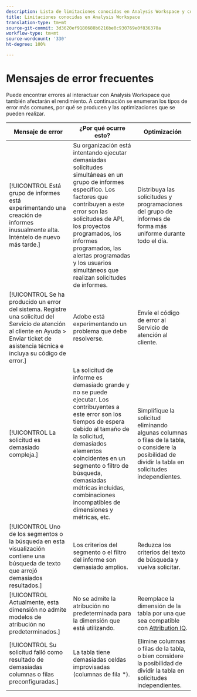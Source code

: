 ```yaml
---
description: Lista de limitaciones conocidas en Analysis Workspace y componentes relacionados
title: Limitaciones conocidas en Analysis Workspace
translation-type: tm+mt
source-git-commit: 3d3620ef9180688b6216be0c930769e0f836370a
workflow-type: tm+mt
source-wordcount: '330'
ht-degree: 100%

---
```



# Mensajes de error frecuentes

Puede encontrar errores al interactuar con Analysis Workspace que también afectarán el rendimiento. A continuación se enumeran los tipos de error más comunes, por qué se producen y las optimizaciones que se pueden realizar.

| Mensaje de error | ¿Por qué ocurre esto? | Optimización |
| --- | --- | --- |
| [!UICONTROL Está grupo de informes está experimentando una creación de informes inusualmente alta. Inténtelo de nuevo más tarde.] | Su organización está intentando ejecutar demasiadas solicitudes simultáneas en un grupo de informes específico. Los factores que contribuyen a este error son las solicitudes de API, los proyectos programados, los informes programados, las alertas programadas y los usuarios simultáneos que realizan solicitudes de informes. | Distribuya las solicitudes y programaciones del grupo de informes de forma más uniforme durante todo el día. |
| [!UICONTROL Se ha producido un error del sistema. Registre una solicitud del Servicio de atención al cliente en Ayuda > Enviar ticket de asistencia técnica e incluya su código de error.] | Adobe está experimentando un problema que debe resolverse. | Envíe el código de error al Servicio de atención al cliente. |
| [!UICONTROL La solicitud es demasiado compleja.] | La solicitud de informe es demasiado grande y no se puede ejecutar. Los contribuyentes a este error son los tiempos de espera debido al tamaño de la solicitud, demasiados elementos coincidentes en un segmento o filtro de búsqueda, demasiadas métricas incluidas, combinaciones incompatibles de dimensiones y métricas, etc. | Simplifique la solicitud eliminando algunas columnas o filas de la tabla, o considere la posibilidad de dividir la tabla en solicitudes independientes. |
| [!UICONTROL Uno de los segmentos o la búsqueda en esta visualización contiene una búsqueda de texto que arrojó demasiados resultados.] | Los criterios del segmento o el filtro del informe son demasiado amplios. | Reduzca los criterios del texto de búsqueda y vuelva solicitar. |
| [!UICONTROL Actualmente, esta dimensión no admite modelos de atribución no predeterminados.] | No se admite la atribución no predeterminada para la dimensión que está utilizando. | Reemplace la dimensión de la tabla por una que sea compatible con [Attribution IQ](/help/analysis-workspace/attribution/overview.md). |
| [!UICONTROL Su solicitud falló como resultado de demasiadas columnas o filas preconfiguradas.] | La tabla tiene demasiadas celdas improvisadas (columnas de fila *). | Elimine columnas o filas de la tabla, o bien considere la posibilidad de dividir la tabla en solicitudes independientes. |